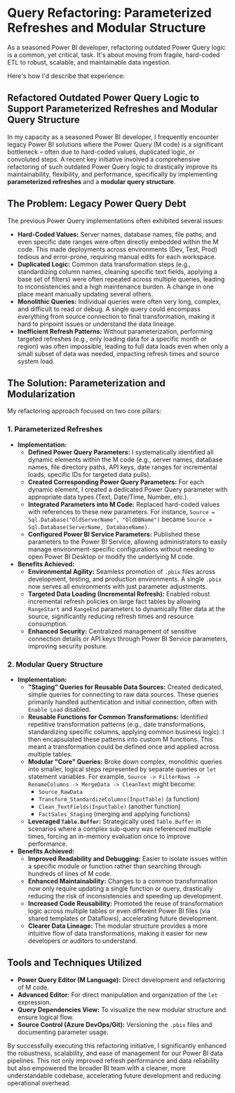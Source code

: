# Query Refactoring: Parameterized Refreshes and Modular Structure

As a seasoned Power BI developer, refactoring outdated Power Query logic is a common, yet critical, task. It's about moving from fragile, hard-coded ETL to robust, scalable, and maintainable data ingestion.

Here's how I'd describe that experience:

## Refactored Outdated Power Query Logic to Support Parameterized Refreshes and Modular Query Structure

In my capacity as a seasoned Power BI developer, I frequently encounter legacy Power BI solutions where the Power Query (M code) is a significant bottleneck – often due to hard-coded values, duplicated logic, or convoluted steps. A recent key initiative involved a comprehensive refactoring of such outdated Power Query logic to drastically improve its maintainability, flexibility, and performance, specifically by implementing **parameterized refreshes** and a **modular query structure**.

## The Problem: Legacy Power Query Debt

The previous Power Query implementations often exhibited several issues:

- **Hard-Coded Values:** Server names, database names, file paths, and even specific date ranges were often directly embedded within the M code. This made deployments across environments (Dev, Test, Prod) tedious and error-prone, requiring manual edits for each workspace.
- **Duplicated Logic:** Common data transformation steps (e.g., standardizing column names, cleaning specific text fields, applying a base set of filters) were often repeated across multiple queries, leading to inconsistencies and a high maintenance burden. A change in one place meant manually updating several others.
- **Monolithic Queries:** Individual queries were often very long, complex, and difficult to read or debug. A single query could encompass everything from source connection to final transformation, making it hard to pinpoint issues or understand the data lineage.
- **Inefficient Refresh Patterns:** Without parameterization, performing targeted refreshes (e.g., only loading data for a specific month or region) was often impossible, leading to full data loads even when only a small subset of data was needed, impacting refresh times and source system load.

## The Solution: Parameterization and Modularization

My refactoring approach focused on two core pillars:

### 1. Parameterized Refreshes

- **Implementation:**
  - **Defined Power Query Parameters:** I systematically identified all dynamic elements within the M code (e.g., server names, database names, file directory paths, API keys, date ranges for incremental loads, specific IDs for targeted data pulls).
  - **Created Corresponding Power Query Parameters:** For each dynamic element, I created a dedicated Power Query parameter with appropriate data types (Text, Date/Time, Number, etc.).
  - **Integrated Parameters into M Code:** Replaced hard-coded values with references to these new parameters. For instance, `Source = Sql.Database("OldServerName", "OldDBName")` became `Source = Sql.Database(ServerName, DatabaseName)`.
  - **Configured Power BI Service Parameters:** Published these parameters to the Power BI Service, allowing administrators to easily manage environment-specific configurations without needing to open Power BI Desktop or modify the underlying M code.
- **Benefits Achieved:**
  - **Environmental Agility:** Seamless promotion of `.pbix` files across development, testing, and production environments. A single `.pbix` now serves all environments with just parameter adjustments.
  - **Targeted Data Loading (Incremental Refresh):** Enabled robust incremental refresh policies on large fact tables by allowing `RangeStart` and `RangeEnd` parameters to dynamically filter data at the source, significantly reducing refresh times and resource consumption.
  - **Enhanced Security:** Centralized management of sensitive connection details or API keys through Power BI Service parameters, improving security posture.

### 2. Modular Query Structure

- **Implementation:**
  - **"Staging" Queries for Reusable Data Sources:** Created dedicated, simple queries for connecting to raw data sources. These queries primarily handled authentication and initial connection, often with `Enable Load` disabled.
  - **Reusable Functions for Common Transformations:** Identified repetitive transformation patterns (e.g., date transformations, standardizing specific columns, applying common business logic). I then encapsulated these patterns into custom M functions. This meant a transformation could be defined once and applied across multiple tables.
  - **Modular "Core" Queries:** Broke down complex, monolithic queries into smaller, logical steps represented by separate queries or `let` statement variables. For example, `Source -> FilterRows -> RenameColumns -> MergeData -> CleanText` might become:
    - `Source_RawData`
    - `Transform_StandardizeColumns(InputTable)` (a function)
    - `Clean_TextFields(InputTable)` (another function)
    - `FactSales_Staging` (merging and applying functions)
  - **Leveraged `Table.Buffer`:** Strategically used `Table.Buffer` in scenarios where a complex sub-query was referenced multiple times, forcing an in-memory evaluation once to improve performance.
- **Benefits Achieved:**
  - **Improved Readability and Debugging:** Easier to isolate issues within a specific module or function rather than searching through hundreds of lines of M code.
  - **Enhanced Maintainability:** Changes to a common transformation now only require updating a single function or query, drastically reducing the risk of inconsistencies and speeding up development.
  - **Increased Code Reusability:** Promoted the reuse of transformation logic across multiple tables or even different Power BI files (via shared templates or Dataflows), accelerating future development.
  - **Clearer Data Lineage:** The modular structure provides a more intuitive flow of data transformations, making it easier for new developers or auditors to understand.

## Tools and Techniques Utilized

- **Power Query Editor (M Language):** Direct development and refactoring of M code.
- **Advanced Editor:** For direct manipulation and organization of the `let` expression.
- **Query Dependencies View:** To visualize the new modular structure and ensure logical flow.
- **Source Control (Azure DevOps/Git):** Versioning the `.pbix` files and documenting parameter usage.

By successfully executing this refactoring initiative, I significantly enhanced the robustness, scalability, and ease of management for our Power BI data pipelines. This not only improved refresh performance and data reliability but also empowered the broader BI team with a cleaner, more understandable codebase, accelerating future development and reducing operational overhead.
